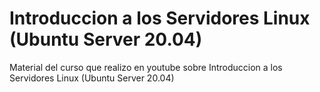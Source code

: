 #  Introduccion a los Servidores Linux (Ubuntu Server 20.04)
Material del curso que realizo en youtube sobre  Introduccion a los Servidores Linux (Ubuntu Server 20.04) 
